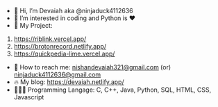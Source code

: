 - 👋 Hi, I’m Devaiah aka @ninjaduck4112636
- 🐸 I’m interested in coding and Python is :heart:
- 🦊 My Project: 
1. https://riblink.vercel.app/ 
2. https://brotonrecord.netlify.app/
3. https://quickpedia-lime.vercel.app/
- 🥝 How to reach me: nishandevaiah321@gmail.com (or) ninjaduck4112636@gmail.com
- 🔥 My blog: https://devaiah.netlify.app/
- 👨🏽‍💻 Programming Langage: C, C++, Java, Python, SQL, HTML, CSS, Javascript

<!---
ninjaduck4112636/ninjaduck4112636 is a ✨ special ✨ repository because its `README.md` (this file) appears on your GitHub profile.
You can click the Preview link to take a look at your changes.
--->
